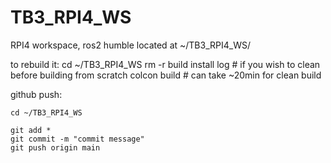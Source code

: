 # TB3_RPI4_WS
RPI4 workspace, ros2 humble
located at ~/TB3_RPI4_WS/

to rebuild it:
	cd ~/TB3_RPI4_WS
	rm -r build install log 	# if you wish to clean before building from scratch
	colcon build			# can take ~20min for clean build

github push:

	cd ~/TB3_RPI4_WS

	git add *
	git commit -m "commit message"
	git push origin main

